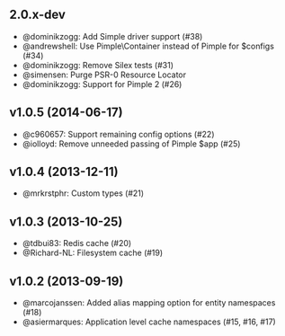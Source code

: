 ## 2.0.x-dev

 * @dominikzogg: Add Simple driver support (#38)
 * @andrewshell: Use Pimple\Container instead of Pimple for $configs (#34)
 * @dominikzogg: Remove Silex tests (#31)
 * @simensen: Purge PSR-0 Resource Locator
 * @dominikzogg: Support for Pimple 2 (#26)

## v1.0.5 (2014-06-17)

 * @c960657: Support remaining config options (#22)
 * @iolloyd: Remove unneeded passing of Pimple $app (#25)

## v1.0.4 (2013-12-11)

 * @mrkrstphr: Custom types (#21)

## v1.0.3 (2013-10-25)

 * @tdbui83: Redis cache (#20)
 * @Richard-NL: Filesystem cache (#19)

## v1.0.2 (2013-09-19)

 * @marcojanssen: Added alias mapping option for entity namespaces (#18)
 * @asiermarques: Application level cache namespaces (#15, #16, #17)
